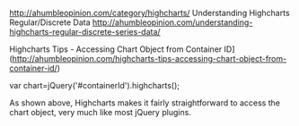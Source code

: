 http://ahumbleopinion.com/category/highcharts/
Understanding Highcharts Regular/Discrete Data
http://ahumbleopinion.com/understanding-highcharts-regular-discrete-series-data/

Highcharts Tips - Accessing Chart Object from Container ID](http://ahumbleopinion.com/highcharts-tips-accessing-chart-object-from-container-id/)  

var chart=jQuery('#containerId').highcharts();

As shown above, Highcharts makes it fairly straightforward to access the chart object, very much like most jQuery plugins.

